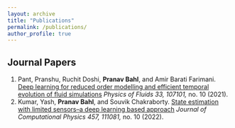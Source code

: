 ```yaml
---
layout: archive
title: "Publications"
permalink: /publications/
author_profile: true
---
```

## Journal Papers
1. Pant, Pranshu, Ruchit Doshi, **Pranav Bahl**, and Amir Barati Farimani. [Deep learning for reduced order modelling and efficient temporal evolution of fluid simulations](https://doi.org/10.1063/5.0062546) *Physics of Fluids 33, 107101,* no. 10 (2021).
1. Kumar, Yash, **Pranav Bahl**, and Souvik Chakraborty. [State estimation with limited sensors–a deep learning based approach](https://doi.org/10.1016/j.jcp.2022.111081) *Journal of Computational Physics 457, 111081,* no. 10 (2022). 


